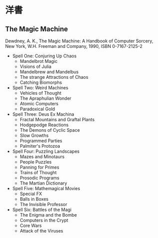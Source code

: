 洋書
====

The Magic Machine
-----------------

Dewdney, A. K., The Magic Machine: A Handbook of Computer Sorcery, New York, W.H. Freeman and Company, 1990, ISBN 0-7167-2125-2

- Spell One: Conjuring Up Chaos
  - Mandelbrot Magic
  - Visions of Julia
  - Mandelbrew and Mandelbus
  - The strange Attractions of Chaos
  - Catching Biomorphs
- Spell Two: Weird Machines
  - Vehicles of Thought
  - The Apraphulian Wonder
  - Atomic Computers
  - Paradoxical Gold
- Spell Three: Deus Ex Machina
  - Fractal Mountains and Graftal Plants
  - Hodgepodge Reactions
  - The Demons of Cyclic Space
  - Slow Growths
  - Programmed Parties
  - Palmiter's Protozoa
- Spell Four: Puzzling Landscapes
  - Mazes and Minotaurs
  - People Puzzles
  - Panning for Primes
  - Trains of Thought
  - Prosodic Programs
  - The Martian Dictionary
- Spell Five: Mathemagical Movies
  - Special FX
  - Balls in Boxes
  - The Invisible Professor
- Spell Six: Battles of the Magi
  - The Enigma and the Bombe
  - Computers in the Crypt
  - Core Wars
  - Attack of the Viruses
